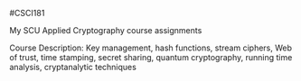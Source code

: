 #CSCI181

My SCU Applied Cryptography course assignments

Course Description: Key management, hash functions, stream ciphers, Web of trust, time stamping, secret sharing, quantum cryptography, running time analysis, cryptanalytic techniques
